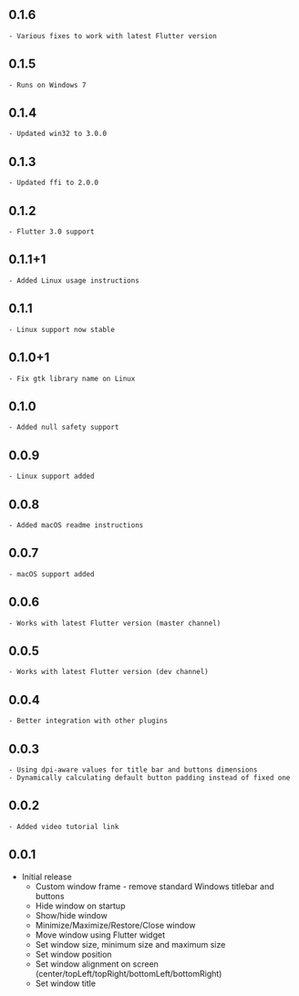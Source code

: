 ## 0.1.6
    - Various fixes to work with latest Flutter version
## 0.1.5
    - Runs on Windows 7
## 0.1.4
    - Updated win32 to 3.0.0
## 0.1.3
    - Updated ffi to 2.0.0
## 0.1.2
    - Flutter 3.0 support
## 0.1.1+1
    - Added Linux usage instructions
## 0.1.1
    - Linux support now stable
## 0.1.0+1
    - Fix gtk library name on Linux
## 0.1.0
    - Added null safety support
## 0.0.9
    - Linux support added
## 0.0.8
    - Added macOS readme instructions
## 0.0.7
    - macOS support added
## 0.0.6
    - Works with latest Flutter version (master channel)
## 0.0.5
    - Works with latest Flutter version (dev channel)
## 0.0.4
    - Better integration with other plugins
## 0.0.3
    - Using dpi-aware values for title bar and buttons dimensions
    - Dynamically calculating default button padding instead of fixed one
## 0.0.2
    - Added video tutorial link
## 0.0.1

* Initial release
    - Custom window frame - remove standard Windows titlebar and buttons
    - Hide window on startup
    - Show/hide window
    - Minimize/Maximize/Restore/Close window
    - Move window using Flutter widget
    - Set window size, minimum size and maximum size
    - Set window position
    - Set window alignment on screen (center/topLeft/topRight/bottomLeft/bottomRight)
    - Set window title
